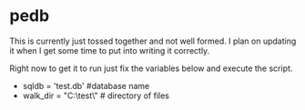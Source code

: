 pedb
====

This is currently just tossed together and not well formed. I plan on updating it when I get some time to put into writing it correctly. 

Right now to get it to run just fix the variables below and execute the script.

  * sqldb = 'test.db' #database name
  * walk_dir = "C:\\test\\" # directory of files
